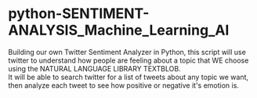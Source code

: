 # python-SENTIMENT-ANALYSIS_Machine_Learning_AI
Building our own Twitter Sentiment Analyzer in Python, this script will use twitter to understand how people are feeling about a topic that WE choose using the NATURAL LANGUAGE LIBRARY TEXTBLOB.  
It will be able to search twitter for a list of tweets about any topic we want, then analyze each tweet to see how positive or negative it's emotion is. 
